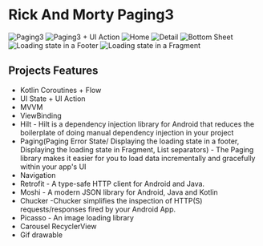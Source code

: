 # Rick And Morty Paging3
![Paging3](RickAndMortyPagingFeatureExtra/app/src/main/assets/paging_task.png)
![Paging3 + UI Action](RickAndMortyPagingFeatureExtra/app/src/main/assets/pagingUIAction.png)
![Home](RickAndMortyPagingFeatureExtra/app/src/main/assets/home.png)
![Detail](RickAndMortyPagingFeatureExtra/app/src/main/assets/detail.png)
![Bottom Sheet](RickAndMortyPagingFeatureExtra/app/src/main/assets/bottom_detail.png)
![Loading state in a Footer](RickAndMortyPagingFeatureExtra/app/src/main/assets/footer_error.png)
![Loading state in a Fragment](RickAndMortyPagingFeatureExtra/app/src/main/assets/fragment_error.png)

## Projects Features
- Kotlin Coroutines + Flow
- UI State + UI Action
- MVVM
- ViewBinding
- Hilt - Hilt is a dependency injection library for Android that reduces the boilerplate of doing manual dependency injection in your project
- Paging(Paging Error State/ Displaying the loading state in a footer, Displaying the loading state in Fragment, List separators) - The Paging library makes it easier for you to load data incrementally and gracefully within your app's UI
- Navigation
- Retrofit - A type-safe HTTP client for Android and Java.
- Moshi - A modern JSON library for Android, Java and Kotlin
- Chucker -Chucker simplifies the inspection of HTTP(S) requests/responses fired by your Android App.
- Picasso - An image loading library 
- Carousel RecyclerView
- Gif drawable

